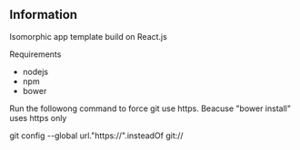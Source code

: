 ## Information

Isomorphic app template build on React.js

Requirements
- nodejs
- npm
- bower 

Run the followong command to force git use https. Beacuse "bower install" uses https only

git config --global url."https://".insteadOf git://




